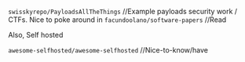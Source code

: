 `swisskyrepo/PayloadsAllTheThings` //Example payloads security work / CTFs. Nice to poke around in
`facundoolano/software-papers` //Read

Also, Self hosted

`awesome-selfhosted/awesome-selfhosted` //Nice-to-know/have
